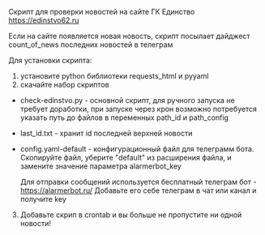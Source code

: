 Скрипт для проверки новостей на сайте ГК Единство https://edinstvo62.ru

Если на сайте появляется новая новость, скрипт посылает дайджест count_of_news последних новостей в телеграм

Для установки скрипта:

1. установите python библиотеки requests_html и pyyaml
2. скачайте набор скриптов
  - check-edinstvo.py   - основной скрипт, для ручного запуска не требует доработки, 
                          при запуске через крон возможно потребуется указать путь до файлов 
                          в переменных path_id и path_config 
  - last_id.txt         - хранит id последней верхней новости
  - config.yaml-default - конфигурационный файл для телеграмм бота. Скопируйте файл, уберите "default" 
                          из расширения файла, и замените значение параметра alarmerbot_key

    Для отправки сообщений используется бесплатный телеграм бот - https://alarmerbot.ru/ 
    Добавьте его себе телеграм в чат или канал и получите key

3. Добавьте скрип в crontab и вы больше не пропустите ни одной новости!  
